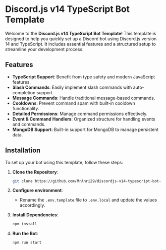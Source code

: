 # Discord.js v14 TypeScript Bot Template

Welcome to the **Discord.js v14 TypeScript Bot Template**! This template is designed to help you quickly set up a Discord bot using Discord.js version 14 and TypeScript. It includes essential features and a structured setup to streamline your development process.

## Features

- **TypeScript Support**: Benefit from type safety and modern JavaScript features.
- **Slash Commands**: Easily implement slash commands with auto-completion support.
- **Message Commands**: Handle traditional message-based commands.
- **Cooldowns**: Prevent command spam with built-in cooldown functionality.
- **Detailed Permissions**: Manage command permissions effectively.
- **Event & Command Handlers**: Organized structure for handling events and commands.
- **MongoDB Support**: Built-in support for MongoDB to manage persistent data.

## Installation

To set up your bot using this template, follow these steps:

1. **Clone the Repository**:

   ```bash
   git clone https://github.com/MrAnri29/discordjs-v14-typescript-bot-template YOUR_PROJECT_NAME
   ```

2. **Configure environment**:
   - Rename the `.env.template` file to `.env.local` and update the values accordingly.
3. **Install Dependencies**:

   ```bash
   npm install
   ```

4. **Run the Bot**:
   ```bash
   npm run start
   ```
